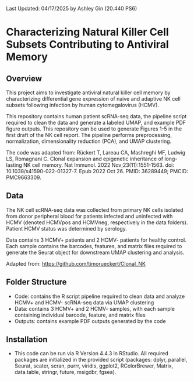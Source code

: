 Last Updated: 04/17/2025 by Ashley Gin (20.440 PS6)

# **Characterizing Natural Killer Cell Subsets Contributing to Antiviral Memory**

## **Overview**
This project aims to investigate antiviral natural killer cell memory by characterizing differential gene expression of naive and adaptive NK cell subsets following infection by human cytomegalovirus (HCMV). 

This repository contains human patient scRNA-seq data, the pipeline script required to clean the data and generate a labeled UMAP, and example PDF figure outputs. This repository can be used to generate Figures 1-5 in the first draft of the NK cell report. The pipeline performs preprocessing, normalization, dimensionality reduction (PCA), and UMAP clustering. 

The code was adapted from: Rückert T, Lareau CA, Mashreghi MF, Ludwig LS, Romagnani C. Clonal expansion and epigenetic inheritance of long-lasting NK cell memory. Nat Immunol. 2022 Nov;23(11):1551-1563. doi: 10.1038/s41590-022-01327-7. Epub 2022 Oct 26. PMID: 36289449; PMCID: PMC9663309.

## **Data**
The NK cell scRNA-seq data was collected from primary NK cells isolated from donor peripheral blood for patients infected and uninfected with HCMV (denoted HCMVpos and HCMVneg, respectively in the data folders). Patient HCMV status was determined by serology. 

Data contains 3 HCMV+ patients and 2 HCMV- patients for healthy control.
Each sample contains the barcodes, features, and matrix files required to generate the Seurat object for downstream UMAP clustering and analysis.

Adapted from: https://github.com/timorueckert/Clonal_NK 

## **Folder Structure**
* Code: contains the R script pipeline required to clean data and analyze HCMV+ and HCMV- scRNA-seq data via UMAP clustering
* Data: contains 3 HCMV+ and 2 HCMV- samples, with each sample containing individual barcode, feature, and matrix files
* Outputs: contains example PDF outputs generated by the code

## **Installation**
* This code can be run via R Version 4.4.3 in RStudio. All required packages are initialized in the provided script (packages: dplyr, parallel, Seurat, scater, scran, purrr, viridis, ggplot2, RColorBrewer, Matrix, data.table, stringr, future, msigdbr, fgsea).
